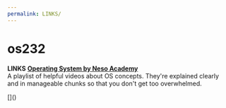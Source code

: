 ```yaml
---
permalink: LINKS/
---
```

# os232
**LINKS**
[**Operating System by Neso Academy**](https://www.youtube.com/playlist?list=PLBlnK6fEyqRiVhbXDGLXDk_OQAeuVcp2O)<br>A playlist of helpful videos about OS concepts. They're explained clearly and in manageable chunks so that you don't get too overwhelmed.
<p>[]()</p>
